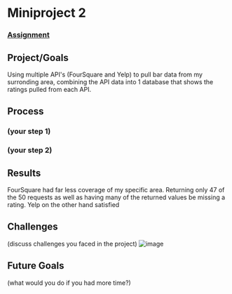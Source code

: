 # Miniproject 2

### [Assignment](assignment.md)

## Project/Goals
Using multiple API's (FourSquare and Yelp) to pull bar data from my surronding area, combining the API data into 1 database that shows the ratings pulled from each API.

## Process
### (your step 1)
### (your step 2)

## Results
FourSquare had far less coverage of my specific area.  Returning only 47 of the 50 requests as well as having many of the returned values be missing a rating.  Yelp on the other hand satisfied 



## Challenges 
(discuss challenges you faced in the project)
![image](https://user-images.githubusercontent.com/104863463/183215089-dabcc7bb-5edc-4803-907c-947c246ebd4f.png)
## Future Goals
(what would you do if you had more time?)
